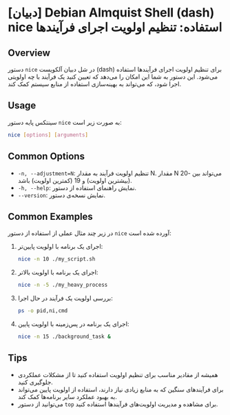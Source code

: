 # [دبیان] Debian Almquist Shell (dash) nice استفاده: تنظیم اولویت اجرای فرآیندها

## Overview
دستور `nice` در شل دبیان آلکویست (dash) برای تنظیم اولویت اجرای فرآیندها استفاده می‌شود. این دستور به شما این امکان را می‌دهد که تعیین کنید یک فرآیند با چه اولویتی اجرا شود، که می‌تواند به بهینه‌سازی استفاده از منابع سیستم کمک کند.

## Usage
سینتکس پایه دستور `nice` به صورت زیر است:

```bash
nice [options] [arguments]
```

## Common Options
- `-n, --adjustment=N`: تنظیم اولویت فرآیند به مقدار N. مقدار N می‌تواند بین -20 (بیشترین اولویت) و 19 (کمترین اولویت) باشد.
- `-h, --help`: نمایش راهنمای استفاده از دستور.
- `--version`: نمایش نسخه‌ی دستور.

## Common Examples
در زیر چند مثال عملی از استفاده از دستور `nice` آورده شده است:

1. اجرای یک برنامه با اولویت پایین‌تر:
   ```bash
   nice -n 10 ./my_script.sh
   ```

2. اجرای یک برنامه با اولویت بالاتر:
   ```bash
   nice -n -5 ./my_heavy_process
   ```

3. بررسی اولویت یک فرآیند در حال اجرا:
   ```bash
   ps -o pid,ni,cmd
   ```

4. اجرای یک برنامه در پس‌زمینه با اولویت پایین:
   ```bash
   nice -n 15 ./background_task &
   ```

## Tips
- همیشه از مقادیر مناسب برای تنظیم اولویت استفاده کنید تا از مشکلات عملکردی جلوگیری کنید.
- برای فرآیندهای سنگین که به منابع زیادی نیاز دارند، استفاده از اولویت پایین می‌تواند به بهبود عملکرد سایر برنامه‌ها کمک کند.
- می‌توانید از دستور `top` برای مشاهده و مدیریت اولویت‌های فرآیندها استفاده کنید.